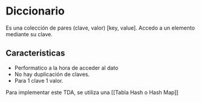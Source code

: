 # Diccionario
Es una colección de pares (clave, valor) [key, value].
Accedo a un elemento mediante su clave.

## Caracteristicas
- Performatico a la hora de acceder al dato
- No hay duplicación de claves. 
- Para 1 clave 1 valor.

Para implementar este TDA, se utiliza una [[Tabla Hash o Hash Map]]